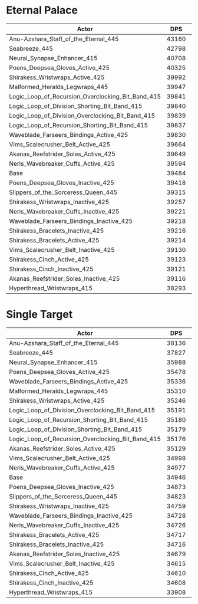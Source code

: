 # Eternal Palace
| Actor | DPS | Increase |
|---|:---:|:---:|
|Anu-Azshara_Staff_of_the_Eternal_445|43160|9.31%|
|Seabreeze_445|42798|8.39%|
|Neural_Synapse_Enhancer_415|40708|3.10%|
|Poens_Deepsea_Gloves_Active_425|40325|2.13%|
|Shirakess_Wristwraps_Active_425|39992|1.29%|
|Malformed_Heralds_Legwraps_445|39947|1.17%|
|Logic_Loop_of_Recursion_Overclocking_Bit_Band_415|39841|0.90%|
|Logic_Loop_of_Division_Shorting_Bit_Band_415|39840|0.90%|
|Logic_Loop_of_Division_Overclocking_Bit_Band_415|39839|0.90%|
|Logic_Loop_of_Recursion_Shorting_Bit_Band_415|39837|0.89%|
|Waveblade_Farseers_Bindings_Active_425|39830|0.88%|
|Vims_Scalecrusher_Belt_Active_425|39664|0.46%|
|Akanas_Reefstrider_Soles_Active_425|39649|0.42%|
|Neris_Wavebreaker_Cuffs_Active_425|39594|0.28%|
|Base|39484|0.00%|
|Poens_Deepsea_Gloves_Inactive_425|39418|-0.17%|
|Slippers_of_the_Sorceress_Queen_445|39315|-0.43%|
|Shirakess_Wristwraps_Inactive_425|39257|-0.58%|
|Neris_Wavebreaker_Cuffs_Inactive_425|39221|-0.67%|
|Waveblade_Farseers_Bindings_Inactive_425|39218|-0.67%|
|Shirakess_Bracelets_Inactive_425|39216|-0.68%|
|Shirakess_Bracelets_Active_425|39214|-0.68%|
|Vims_Scalecrusher_Belt_Inactive_425|39130|-0.90%|
|Shirakess_Cinch_Active_425|39123|-0.92%|
|Shirakess_Cinch_Inactive_425|39121|-0.92%|
|Akanas_Reefstrider_Soles_Inactive_425|39116|-0.93%|
|Hyperthread_Wristwraps_415|38293|-3.02%|

# Single Target
| Actor | DPS | Increase |
|---|:---:|:---:|
|Anu-Azshara_Staff_of_the_Eternal_445|38136|9.13%|
|Seabreeze_445|37827|8.24%|
|Neural_Synapse_Enhancer_415|35988|2.98%|
|Poens_Deepsea_Gloves_Active_425|35478|1.52%|
|Waveblade_Farseers_Bindings_Active_425|35336|1.12%|
|Malformed_Heralds_Legwraps_445|35310|1.04%|
|Shirakess_Wristwraps_Active_425|35246|0.86%|
|Logic_Loop_of_Division_Overclocking_Bit_Band_415|35191|0.70%|
|Logic_Loop_of_Recursion_Shorting_Bit_Band_415|35180|0.67%|
|Logic_Loop_of_Division_Shorting_Bit_Band_415|35179|0.67%|
|Logic_Loop_of_Recursion_Overclocking_Bit_Band_415|35176|0.66%|
|Akanas_Reefstrider_Soles_Active_425|35129|0.52%|
|Vims_Scalecrusher_Belt_Active_425|34998|0.15%|
|Neris_Wavebreaker_Cuffs_Active_425|34977|0.09%|
|Base|34946|0.00%|
|Poens_Deepsea_Gloves_Inactive_425|34873|-0.21%|
|Slippers_of_the_Sorceress_Queen_445|34823|-0.35%|
|Shirakess_Wristwraps_Inactive_425|34759|-0.53%|
|Waveblade_Farseers_Bindings_Inactive_425|34728|-0.63%|
|Neris_Wavebreaker_Cuffs_Inactive_425|34726|-0.63%|
|Shirakess_Bracelets_Active_425|34717|-0.66%|
|Shirakess_Bracelets_Inactive_425|34716|-0.66%|
|Akanas_Reefstrider_Soles_Inactive_425|34679|-0.76%|
|Vims_Scalecrusher_Belt_Inactive_425|34615|-0.95%|
|Shirakess_Cinch_Active_425|34610|-0.96%|
|Shirakess_Cinch_Inactive_425|34608|-0.97%|
|Hyperthread_Wristwraps_415|33908|-2.97%|
